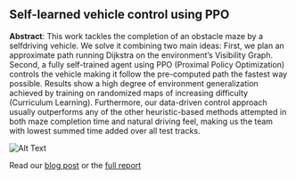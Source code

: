 ## Self-learned vehicle control using PPO

**Abstract**: This work tackles the completion of an obstacle maze by a selfdriving vehicle. We solve it combining two main ideas: First, we plan
an approximate path running Dijkstra on the environment’s Visibility
Graph. Second, a fully self-trained agent using PPO (Proximal Policy
Optimization) controls the vehicle making it follow the pre-computed
path the fastest way possible. Results show a high degree of environment
generalization achieved by training on randomized maps of increasing
difficulty (Curriculum Learning). Furthermore, our data-driven control
approach usually outperforms any of the other heuristic-based methods
attempted in both maze completion time and natural driving feel,
making us the team with lowest summed time added over all test
tracks.

![Alt Text](https://campusai.github.io/_experiments/autonomous_driving/icon.gif)

Read our [blog post](https://campusai.github.io/experiments/autonomous_driving) or the [full report](report.pdf)
